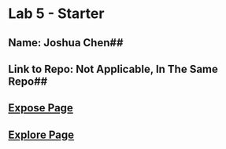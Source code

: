 # Lab 5 - Starter

## Name: Joshua Chen##
## Link to Repo: Not Applicable, In The Same Repo##
## [Expose Page](https://joooshua-chen.github.io/Lab5_Starter/expose.html) ##
## [Explore Page](hhttps://joooshua-chen.github.io/Lab5_Starter/explore.html) ##